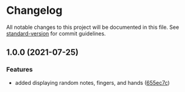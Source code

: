 # Changelog

All notable changes to this project will be documented in this file. See [standard-version](https://github.com/conventional-changelog/standard-version) for commit guidelines.

## 1.0.0 (2021-07-25)


### Features

* added displaying random notes, fingers, and hands ([655ec7c](https://github.com/sonrad10/pianokeys/commit/655ec7c7eb3cabd0fa67f3544d2a3d5164bd1753))
